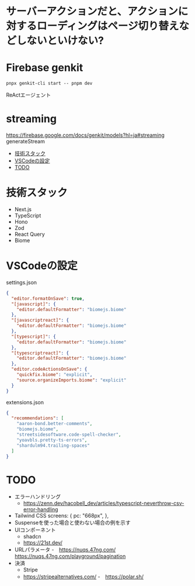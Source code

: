 # サーバーアクションだと、アクションに対するローディングはページ切り替えなどしないといけない?

# Firebase genkit
```
pnpx genkit-cli start -- pnpm dev
```
ReActエージェント

# streaming
https://firebase.google.com/docs/genkit/models?hl=ja#streaming
generateStream

- [技術スタック](#技術スタック)
- [VSCodeの設定](#VSCodeの設定)
- [TODO](#TODO)

# 技術スタック
- Next.js
- TypeScript
- Hono
- Zod
- React Query
- Biome

# VSCodeの設定
settings.json
```json
{
  "editor.formatOnSave": true,
  "[javascript]": {
    "editor.defaultFormatter": "biomejs.biome"
  },
  "[javascriptreact]": {
    "editor.defaultFormatter": "biomejs.biome"
  },
  "[typescript]": {
    "editor.defaultFormatter": "biomejs.biome"
  },
  "[typescriptreact]": {
    "editor.defaultFormatter": "biomejs.biome"
  },
  "editor.codeActionsOnSave": {
    "quickfix.biome": "explicit",
    "source.organizeImports.biome": "explicit"
  }
}
```

extensions.json
```json
{
  "recommendations": [
    "aaron-bond.better-comments",
    "biomejs.biome",
    "streetsidesoftware.code-spell-checker",
    "yoavbls.pretty-ts-errors",
    "shardulm94.trailing-spaces"
  ]
}
```

# TODO
- エラーハンドリング
  - https://zenn.dev/hacobell_dev/articles/typescript-neverthrow-csv-error-handling
- Tailwind CSS
screens: {
      pc: "668px",
    },
- Suspenseを使った場合と使わない場合の例を示す
- UIコンポーネント
  - shadcn
  - https://21st.dev/
- URLパラメータ
  -　https://nuqs.47ng.com/ https://nuqs.47ng.com/playground/pagination
- 決済
  - Stripe
  - https://stripealternatives.com/
  -　https://polar.sh/
